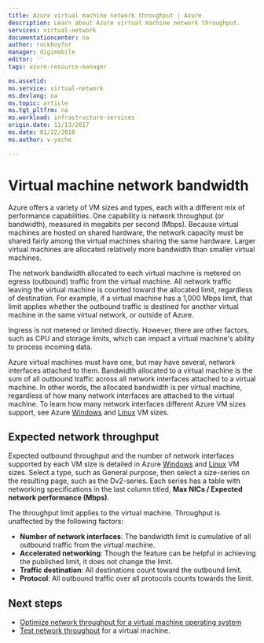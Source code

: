 ```yaml
---
title: Azure virtual machine network throughput | Azure
description: Learn about Azure virtual machine network throughput.
services: virtual-network
documentationcenter: na
author: rockboyfor
manager: digimobile
editor: ''
tags: azure-resource-manager

ms.assetid: 
ms.service: virtual-network
ms.devlang: na
ms.topic: article
ms.tgt_pltfrm: na
ms.workload: infrastructure-services
origin.date: 11/13/2017
ms.date: 01/22/2018
ms.author: v-yeche

---
```


# Virtual machine network bandwidth

Azure offers a variety of VM sizes and types, each with a different mix of performance capabilities. One capability is network throughput (or bandwidth), measured in megabits per second (Mbps). Because virtual machines are hosted on shared hardware, the network capacity must be shared fairly among the virtual machines sharing the same hardware. Larger virtual machines are allocated relatively more bandwidth than smaller virtual machines.

The network bandwidth allocated to each virtual machine is metered on egress (outbound) traffic from the virtual machine. All network traffic leaving the virtual machine is counted toward the allocated limit, regardless of destination. For example, if a virtual machine has a 1,000 Mbps limit, that limit applies whether the outbound traffic is destined for another virtual machine in the same virtual network, or outside of Azure.

Ingress is not metered or limited directly. However, there are other factors, such as CPU and storage limits, which can impact a virtual machine's ability to process incoming data.

<!-- Not Available on Accelerated networking -->

Azure virtual machines must have one, but may have several, network interfaces attached to them. Bandwidth allocated to a virtual machine is the sum of all outbound traffic across all network interfaces attached to a virtual machine. In other words, the allocated bandwidth is per virtual machine, regardless of how many network interfaces are attached to the virtual machine. To learn how many network interfaces different Azure VM sizes support, see Azure [Windows](../virtual-machines/windows/sizes.md?toc=%2fvirtual-network%2ftoc.json) and [Linux](../virtual-machines/linux/sizes.md?toc=%2fvirtual-network%2ftoc.json) VM sizes. 

## Expected network throughput

Expected outbound throughput and the number of network interfaces supported by each VM size is detailed in Azure [Windows](../virtual-machines/windows/sizes.md?toc=%2fvirtual-network%2ftoc.json) and [Linux](../virtual-machines/linux/sizes.md?toc=%2fvirtual-network%2ftoc.json) VM sizes. Select a type, such as  General purpose, then select a size-series on the resulting page, such as the Dv2-series. Each series has a table with networking specifications in the last column titled,
**Max NICs / Expected network performance (Mbps)**. 

The throughput limit applies to the virtual machine. Throughput is unaffected by the following factors:
- **Number of network interfaces**: The bandwidth limit is cumulative of all outbound traffic from the virtual machine.
- **Accelerated networking**: Though the feature can be helpful in achieving the published limit, it does not change the limit.
- **Traffic destination**: All destinations count toward the outbound limit.
- **Protocol**: All outbound traffic over all protocols counts towards the limit.

## Next steps

- [Optimize network throughput for a virtual machine operating system](virtual-network-optimize-network-bandwidth.md)
- [Test network throughput](virtual-network-bandwidth-testing.md) for a virtual machine.

<!-- Update_Description: remove the acclerated networking feature -->